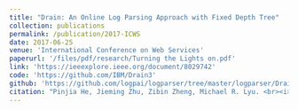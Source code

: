 ```yaml
---
title: "Drain: An Online Log Parsing Approach with Fixed Depth Tree"
collection: publications
permalink: /publication/2017-ICWS
date: 2017-06-25
venue: 'International Conference on Web Services'
paperurl: '/files/pdf/research/Turning the Lights on.pdf'
link: 'https://ieeexplore.ieee.org/document/8029742'
code: 'https://github.com/IBM/Drain3'
github: 'https://github.com/logpai/logparser/tree/master/logparser/Drain'
citation: "Pinjia He, Jieming Zhu, Zibin Zheng, Michael R. Lyu. <br><i>ICWS'17: International Conference on Web Services</i>"
---
```

